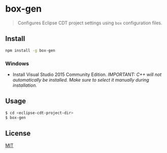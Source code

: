 # box-gen

> Configures Eclipse CDT project settings using `box` configuration files.

## Install

```bash
npm install -g box-gen
```

### Windows

- Install Visual Studio 2015 Community Edition.
  *IMPORTANT: C++ will not automatically be installed. Make sure to select it manually during installation.*

## Usage

```bash
$ cd <eclipse-cdt-project-dir>
$ box-gen
```

## License

[MIT](http://vjpr.mit-license.org)

